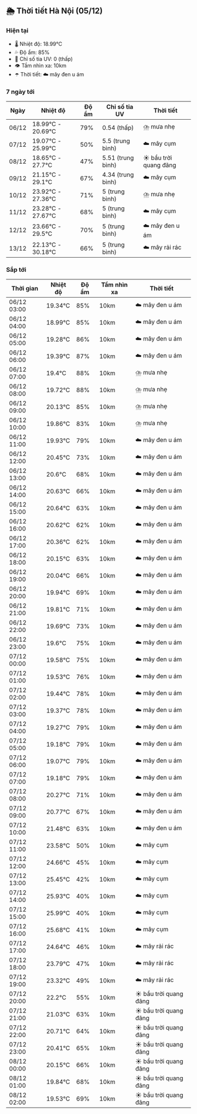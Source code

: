 ## 🌦️ Thời tiết Hà Nội (05/12)

### Hiện tại

- 🌡️ Nhiệt độ: 18.99℃
- 💦 Độ ẩm: 85%
- 🌟 Chỉ số tia UV: 0 (thấp)
- 👁️ Tầm nhìn xa: 10km
- ☂️ Thời tiết: ☁️ mây đen u ám

### 7 ngày tới

| Ngày | Nhiệt độ | Độ ẩm | Chỉ số tia UV | Thời tiết |
| --- | --- | --- | --- | --- |
| 06/12 | 18.99℃ - 20.69℃ | 79% | 0.54 (thấp) | ⛈️ mưa nhẹ |
| 07/12 | 19.07℃ - 25.99℃ | 50% | 5.5 (trung bình) | ☁️ mây cụm |
| 08/12 | 18.65℃ - 27.7℃ | 47% | 5.51 (trung bình) | ☀️ bầu trời quang đãng |
| 09/12 | 21.15℃ - 29.1℃ | 67% | 4.34 (trung bình) | ☁️ mây cụm |
| 10/12 | 23.92℃ - 27.36℃ | 71% | 5 (trung bình) | ⛈️ mưa nhẹ |
| 11/12 | 23.28℃ - 27.67℃ | 68% | 5 (trung bình) | ☁️ mây cụm |
| 12/12 | 23.66℃ - 29.5℃ | 70% | 5 (trung bình) | ☁️ mây đen u ám |
| 13/12 | 22.13℃ - 30.18℃ | 66% | 5 (trung bình) | ☁️ mây rải rác |

### Sắp tới

| Thời gian | Nhiệt độ | Độ ẩm | Tầm nhìn xa | Thời tiết |
| --- | --- | --- | --- | --- |
| 06/12 03:00 | 19.34℃ | 85% | 10km | ☁️ mây đen u ám |
| 06/12 04:00 | 18.99℃ | 85% | 10km | ☁️ mây đen u ám |
| 06/12 05:00 | 19.28℃ | 86% | 10km | ☁️ mây đen u ám |
| 06/12 06:00 | 19.39℃ | 87% | 10km | ☁️ mây đen u ám |
| 06/12 07:00 | 19.4℃ | 88% | 10km | ⛈️ mưa nhẹ |
| 06/12 08:00 | 19.72℃ | 88% | 10km | ⛈️ mưa nhẹ |
| 06/12 09:00 | 20.13℃ | 85% | 10km | ⛈️ mưa nhẹ |
| 06/12 10:00 | 19.86℃ | 83% | 10km | ⛈️ mưa nhẹ |
| 06/12 11:00 | 19.93℃ | 79% | 10km | ☁️ mây đen u ám |
| 06/12 12:00 | 20.45℃ | 73% | 10km | ☁️ mây đen u ám |
| 06/12 13:00 | 20.6℃ | 68% | 10km | ☁️ mây đen u ám |
| 06/12 14:00 | 20.63℃ | 66% | 10km | ☁️ mây đen u ám |
| 06/12 15:00 | 20.64℃ | 63% | 10km | ☁️ mây đen u ám |
| 06/12 16:00 | 20.62℃ | 62% | 10km | ☁️ mây đen u ám |
| 06/12 17:00 | 20.36℃ | 62% | 10km | ☁️ mây đen u ám |
| 06/12 18:00 | 20.15℃ | 63% | 10km | ☁️ mây đen u ám |
| 06/12 19:00 | 20.04℃ | 66% | 10km | ☁️ mây đen u ám |
| 06/12 20:00 | 19.94℃ | 69% | 10km | ☁️ mây đen u ám |
| 06/12 21:00 | 19.81℃ | 71% | 10km | ☁️ mây đen u ám |
| 06/12 22:00 | 19.69℃ | 73% | 10km | ☁️ mây đen u ám |
| 06/12 23:00 | 19.6℃ | 75% | 10km | ☁️ mây đen u ám |
| 07/12 00:00 | 19.58℃ | 75% | 10km | ☁️ mây đen u ám |
| 07/12 01:00 | 19.53℃ | 76% | 10km | ☁️ mây đen u ám |
| 07/12 02:00 | 19.44℃ | 78% | 10km | ☁️ mây đen u ám |
| 07/12 03:00 | 19.37℃ | 78% | 10km | ☁️ mây đen u ám |
| 07/12 04:00 | 19.27℃ | 79% | 10km | ☁️ mây đen u ám |
| 07/12 05:00 | 19.18℃ | 79% | 10km | ☁️ mây đen u ám |
| 07/12 06:00 | 19.07℃ | 79% | 10km | ☁️ mây đen u ám |
| 07/12 07:00 | 19.18℃ | 79% | 10km | ☁️ mây đen u ám |
| 07/12 08:00 | 20.27℃ | 71% | 10km | ☁️ mây đen u ám |
| 07/12 09:00 | 20.77℃ | 67% | 10km | ☁️ mây đen u ám |
| 07/12 10:00 | 21.48℃ | 63% | 10km | ☁️ mây đen u ám |
| 07/12 11:00 | 23.58℃ | 50% | 10km | ☁️ mây cụm |
| 07/12 12:00 | 24.66℃ | 45% | 10km | ☁️ mây cụm |
| 07/12 13:00 | 25.45℃ | 42% | 10km | ☁️ mây cụm |
| 07/12 14:00 | 25.93℃ | 40% | 10km | ☁️ mây cụm |
| 07/12 15:00 | 25.99℃ | 40% | 10km | ☁️ mây cụm |
| 07/12 16:00 | 25.68℃ | 41% | 10km | ☁️ mây cụm |
| 07/12 17:00 | 24.64℃ | 46% | 10km | ☁️ mây rải rác |
| 07/12 18:00 | 23.79℃ | 47% | 10km | ☁️ mây rải rác |
| 07/12 19:00 | 23.32℃ | 49% | 10km | ☁️ mây rải rác |
| 07/12 20:00 | 22.2℃ | 55% | 10km | ☀️ bầu trời quang đãng |
| 07/12 21:00 | 21.03℃ | 63% | 10km | ☀️ bầu trời quang đãng |
| 07/12 22:00 | 20.71℃ | 64% | 10km | ☀️ bầu trời quang đãng |
| 07/12 23:00 | 20.41℃ | 65% | 10km | ☀️ bầu trời quang đãng |
| 08/12 00:00 | 20.15℃ | 66% | 10km | ☀️ bầu trời quang đãng |
| 08/12 01:00 | 19.84℃ | 68% | 10km | ☀️ bầu trời quang đãng |
| 08/12 02:00 | 19.53℃ | 69% | 10km | ☀️ bầu trời quang đãng |
